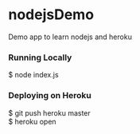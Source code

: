 # nodejsDemo
Demo app to learn nodejs and heroku
### Running Locally
$ node index.js
### Deploying on Heroku
$ git push heroku master<br/>
$ heroku open
